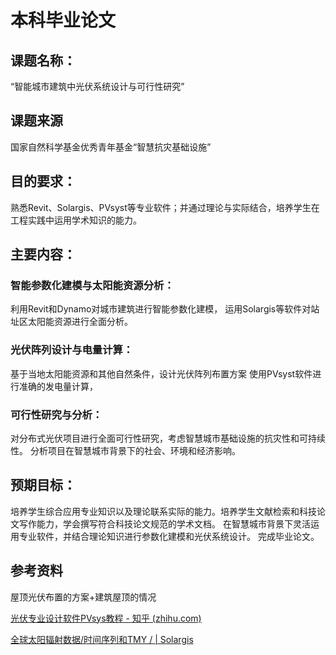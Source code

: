 # 本科毕业论文
## 课题名称：
“智能城市建筑中光伏系统设计与可行性研究”
## 课题来源
国家自然科学基金优秀青年基金“智慧抗灾基础设施”
## 目的要求：
熟悉Revit、Solargis、PVsyst等专业软件；并通过理论与实际结合，培养学生在工程实践中运用学术知识的能力。
## 主要内容：
### 智能参数化建模与太阳能资源分析：
利用Revit和Dynamo对城市建筑进行智能参数化建模，
运用Solargis等软件对站址区太阳能资源进行全面分析。
### 光伏阵列设计与电量计算：
基于当地太阳能资源和其他自然条件，设计光伏阵列布置方案
使用PVsyst软件进行准确的发电量计算，
### 可行性研究与分析：
对分布式光伏项目进行全面可行性研究，考虑智慧城市基础设施的抗灾性和可持续性。
分析项目在智慧城市背景下的社会、环境和经济影响。

## 预期目标：
培养学生综合应用专业知识以及理论联系实际的能力。培养学生文献检索和科技论文写作能力，学会撰写符合科技论文规范的学术文档。
在智慧城市背景下灵活运用专业软件，并结合理论知识进行参数化建模和光伏系统设计。
完成毕业论文。
## 参考资料

屋顶光伏布置的方案+建筑屋顶的情况

[光伏专业设计软件PVsys教程 - 知乎 (zhihu.com)](https://zhuanlan.zhihu.com/p/387611967)

[全球太阳辐射数据/时间序列和TMY / | Solargis](https://solargis.com/cn/products/time-series-and-tmy-data/overview)